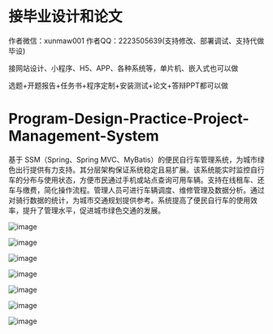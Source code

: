 # 接毕业设计和论文
作者微信：xunmaw001  作者QQ：2223505639(支持修改、部署调试、支持代做毕设)

接网站设计、小程序、H5、APP、各种系统等，单片机、嵌入式也可以做

选题+开题报告+任务书+程序定制+安装测试+论文+答辩PPT都可以做
# Program-Design-Practice-Project-Management-System
基于 SSM（Spring、Spring MVC、MyBatis）的便民自行车管理系统，为城市绿色出行提供有力支持。其分层架构保证系统稳定且易扩展。该系统能实时监控自行车的分布与使用状态，方便市民通过手机或站点查询可用车辆。支持在线租车、还车与缴费，简化操作流程。管理人员可进行车辆调度、维修管理及数据分析。通过对骑行数据的统计，为城市交通规划提供参考。系统提高了便民自行车的使用效率，提升了管理水平，促进城市绿色交通的发展。 

![image](https://github.com/user-attachments/assets/50df1a47-f206-482f-8368-bbb4122365f9)

![image](https://github.com/user-attachments/assets/e6c6e582-aab2-4390-80f2-9fc81966515f)

![image](https://github.com/user-attachments/assets/00c95234-1b54-4766-8620-909d0c605609)

![image](https://github.com/user-attachments/assets/98dc88df-9aaf-468c-9f04-a11061e0084b)

![image](https://github.com/user-attachments/assets/093e5e4a-e8eb-4c80-abc6-5e6d6906a6ee)

![image](https://github.com/user-attachments/assets/c600b243-e513-4c49-8cee-c4b2b55833be)

![image](https://github.com/user-attachments/assets/fc93775f-c173-4856-9b97-d8bee93dd4ea)
